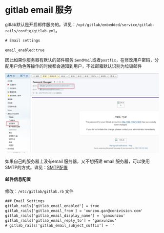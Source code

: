 # gitlab email 服务

gitlab默认是开启邮件服务的。详见：`/opt/gitlab/embedded/service/gitlab-rails/config/gitlab.yml`。

```
# Email settings

email_enabled:true
```

因此如果你服务器有默认的邮件服务:`SendMail`或者`postfix`，在修改用户密码，分配用户角色等操作的时候都会通知到用户，不过邮箱默认识别为垃圾邮件

![](/assets/2017-09-15_135136.png)

如果自己的服务器上没有email 服务器，又不想搭建 email 服务器，可以使用SMTP的方式。详见：[SMTP配置](/gitlab-email-fu-wu/smtp-pei-zhi.md)



#### 邮件信息配置

修改：`/etc/gitlab/gitlab.rb` 文件

```
### Email Settings
gitlab_rails['gitlab_email_enabled'] = true
gitlab_rails['gitlab_email_from'] = 'xunzou.gan@conivision.com'
gitlab_rails['gitlab_email_display_name'] = 'ganxunzou'
gitlab_rails['gitlab_email_reply_to'] = 'ganxunzou'
# gitlab_rails['gitlab_email_subject_suffix'] = ''
```



